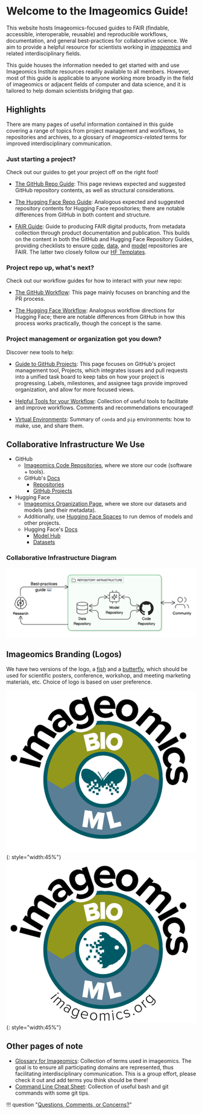# Welcome to the Imageomics Guide!

This website hosts Imageomics-focused guides to FAIR (findable, accessible, interoperable, reusable) and reproducible workflows, documentation, and general best-practices for collaborative science. We aim to provide a helpful resource for scientists working in [_imageomics_](wiki-guide/Glossary-for-Imageomics.md/#imageomics) and related interdisciplinary fields.

This guide houses the information needed to get started with and use Imageomics Institute resources readily available to all members. However, most of this guide is applicable to anyone working more broadly in the field of imageomics or adjacent fields of computer and data science, and it is tailored to help domain scientists bridging that gap.

## Highlights

There are many pages of useful information contained in this guide covering a range of topics from project management and workflows, to repositories and archives, to a glossary of _imageomics-related_ terms for improved interdisciplinary communication.

### Just starting a project?

Check out our guides to get your project off on the right foot!

- [The GitHub Repo Guide](wiki-guide/GitHub-Repo-Guide.md): This page reviews expected and suggested GitHub repository contents, as well as structural considerations.

- [The Hugging Face Repo Guide](wiki-guide/Hugging-Face-Repo-Guide.md): Analogous expected and suggested repository contents for Hugging Face repositories; there are notable differences from GitHub in both content and structure.

- [FAIR Guide](wiki-guide/FAIR-Guide.md): Guide to producing FAIR digital products, from metadata collection through product documentation and publication. This builds on the content in both the GitHub and Hugging Face Repository Guides, providing checklists to ensure [code](wiki-guide/Code-Checklist.md), [data](wiki-guide/Data-Checklist.md), and [model](wiki-guide/Model-Checklist.md) repositories are FAIR. The latter two closely follow our [HF Templates](wiki-guide/About-Templates.md).

### Project repo up, what's next?

Check out our workflow guides for how to interact with your new repo:

- [The GitHub Workflow](wiki-guide/The-GitHub-Workflow.md): This page mainly focuses on branching and the PR process.

- [The Hugging Face Workflow](wiki-guide/The-Hugging-Face-Workflow.md): Analogous workflow directions for Hugging Face; there are notable differences from GitHub in how this process works practically, though the concept is the same.

### Project management or organization got you down?

Discover new tools to help:

- [Guide to GitHub Projects](wiki-guide/Guide-to-GitHub-Projects.md): This page focuses on GitHub's project management tool, Projects, which integrates issues and pull requests into a unified task board to keep tabs on how your project is progressing. Labels, milestones, and assignee tags provide improved organization, and allow for more focused views.

- [Helpful Tools for your Workflow](wiki-guide/Helpful-Tools-for-your-Workflow.md): Collection of useful tools to facilitate and improve workflows. Comments and recommendations encouraged!

- [Virtual Environments](wiki-guide/Virtual-Environments.md): Summary of `conda` and `pip` environments: how to make, use, and share them.

## Collaborative Infrastructure We Use

- GitHub
    - [Imageomics Code Repositories](https://github.com/Imageomics), where we store our code (software + tools).
    - GitHub's [Docs](https://docs.github.com/en)
        - [Repositories](https://docs.github.com/en/repositories)
        - [GitHub Projects](https://docs.github.com/en/issues/planning-and-tracking-with-projects)
- Hugging Face
    - [Imageomics Organization Page](https://huggingface.co/imageomics), where we store our datasets and models (and their metadata).
    - Additionally, use [Hugging Face Spaces](https://huggingface.co/docs/hub/spaces) to run demos of models and other projects.
    - Hugging Face's [Docs](https://huggingface.co/docs)
        - [Model Hub](https://huggingface.co/docs/hub/models-the-hub)
        - [Datasets](https://huggingface.co/docs/hub/datasets-overview)

### Collaborative Infrastructure Diagram

![tech_infrastructure_diagram](wiki-guide/images/index/collaborative-infrastructure-diagram.png)

## Imageomics Branding (Logos)

We have two versions of the logo, a [fish](https://github.com/Imageomics/Imageomics-guide/blob/main/docs/logos/Imageomics_logo_fish.png) and a [butterfly](https://github.com/Imageomics/Imageomics-guide/blob/main/docs/logos/Imageomics_logo_butterfly.png), which should be used for scientific posters, conference, workshop, and meeting marketing materials, etc. Choice of logo is based on user preference.

![butterfly logo](logos/Imageomics_logo_butterfly.png){: style="width:45%"}
![fish logo](logos/Imageomics_logo_fish.png){: style="width:45%"}

## Other pages of note

- [Glossary for Imageomics](wiki-guide/Glossary-for-Imageomics.md): Collection of terms used in imageomics. The goal is to ensure all participating domains are represented, thus facilitating interdisciplinary communication. This is a group effort, please check it out and add terms you think should be there!
- [Command Line Cheat Sheet](wiki-guide/Command-Line-Cheat-Sheet.md): Collection of useful bash and git commands with some git tips.

!!! question "[Questions, Comments, or Concerns?](https://github.com/Imageomics/Imageomics-guide/issues)"
